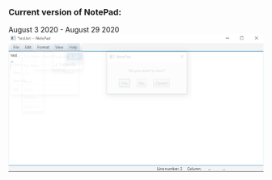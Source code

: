 ### Current version of NotePad:
August 3 2020 - August 29 2020
<img src="https://github.com/zakrzewskib/NotePadJavaFX/blob/master/notepadImage.png">

